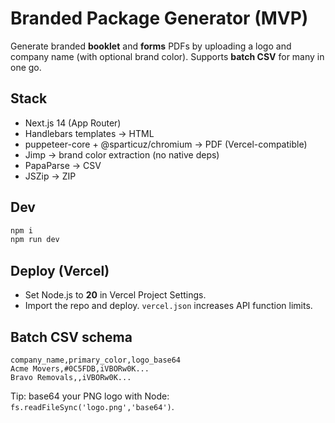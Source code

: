# Branded Package Generator (MVP)

Generate branded **booklet** and **forms** PDFs by uploading a logo and company name (with optional brand color). Supports **batch CSV** for many in one go.

## Stack
- Next.js 14 (App Router)
- Handlebars templates → HTML
- puppeteer-core + @sparticuz/chromium → PDF (Vercel-compatible)
- Jimp → brand color extraction (no native deps)
- PapaParse → CSV
- JSZip → ZIP

## Dev
```bash
npm i
npm run dev
```

## Deploy (Vercel)
- Set Node.js to **20** in Vercel Project Settings.
- Import the repo and deploy. `vercel.json` increases API function limits.

## Batch CSV schema
```
company_name,primary_color,logo_base64
Acme Movers,#0C5FDB,iVBORw0K...
Bravo Removals,,iVBORw0K...
```
Tip: base64 your PNG logo with Node: `fs.readFileSync('logo.png','base64')`.
